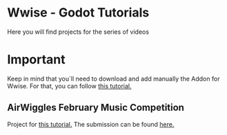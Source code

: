 # Wwise - Godot Tutorials
Here you will find projects for the series of videos

# Important
Keep in mind that you´ll need to download and add manually the Addon for Wwise. For that, you can follow [this tutorial.](https://youtu.be/0H0PjuFgRnk)

## AirWiggles February Music Competition
Project for [this tutorial.](https://youtu.be/mqJi1WvZYDs) The submission can be found [here.](https://youtu.be/p3oX5uRdny4)
